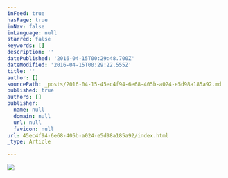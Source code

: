 ```yaml
---
inFeed: true
hasPage: true
inNav: false
inLanguage: null
starred: false
keywords: []
description: ''
datePublished: '2016-04-15T00:29:48.700Z'
dateModified: '2016-04-15T00:29:22.555Z'
title: ''
author: []
sourcePath: _posts/2016-04-15-45ec4f94-6e68-405b-a024-e5d98a185a92.md
published: true
authors: []
publisher:
  name: null
  domain: null
  url: null
  favicon: null
url: 45ec4f94-6e68-405b-a024-e5d98a185a92/index.html
_type: Article

---
```

![](https://the-grid-user-content.s3-us-west-2.amazonaws.com/f60243ce-7c76-4d74-9a50-68c8c1e19ad9.jpg)